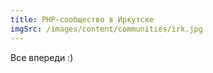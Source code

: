```yaml
---
title: PHP-сообщество в Иркутске
imgSrc: /images/content/communities/irk.jpg
---
```


Все впереди :)
